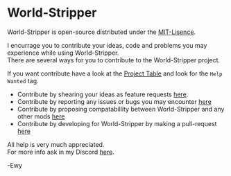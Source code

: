# World-Stripper #

World-Stripper is open-source distributed under the [MIT-Lisence](https://github.com/EwyBoy/World-Stripper/blob/master/LICENSE.md).

I encurrage you to contribute your ideas, code and problems you may experience while using World-Stripper.  
There are several ways for you to contribute to the World-Stripper project.  
  
If you want contribute have a look at the [Project Table](https://github.com/EwyBoy/World-Stripper/projects/1?fullscreen=true) and look for the `Help Wanted` tag.

* Contribute by shearing your ideas as feature requests [here](https://github.com/EwyBoy/World-Stripper/issues/new?assignees=EwyBoy&labels=Compatibility+Request&template=compatibility-request.md&title=%5BCompatibility%5D+MOD-NAME).
* Contribute by reporting any issues or bugs you may encounter [here](https://github.com/EwyBoy/World-Stripper/issues/new?assignees=EwyBoy&labels=bug&template=bug_report.md&title=%5BBug%5D+Relevant+title+here)
* Contribute by proposing compatabillity between World-Stripper and any other mods [here](https://github.com/EwyBoy/World-Stripper/issues/new?assignees=EwyBoy&labels=Compatibility+Request&template=compatibility-request.md&title=%5BCompatibility%5D+MOD-NAME)
* Contribute by developing for World-Stripper by making a pull-request [here](https://github.com/EwyBoy/World-Stripper/pulls)

All help is very much appreciated.  
For more info ask in my Discord [here](https://discord.gg/WcwTJAEFam).
  
-Ewy
